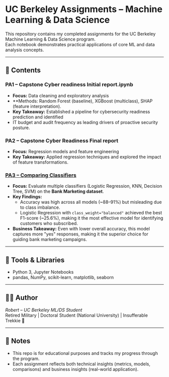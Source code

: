 # UC Berkeley Assignments – Machine Learning & Data Science

This repository contains my completed assignments for the UC Berkeley Machine Learning & Data Science program.  
Each notebook demonstrates practical applications of core ML and data analysis concepts.

---

## 📂 Contents

### PA1 – Capstone Cyber readiness Initial report.ipynb
- **Focus:** Data cleaning and exploratory analysis
- **Methods: Random Forest (baseline), XGBoost (multiclass), SHAP (feature interpretation).  
- **Key Takeaway:** Established a pipeline for cybersecurity readiness prediction and identified
- IT budget and audit frequency as leading drivers of proactive security posture. 

### PA2 – Capstone Cyber Readiness Final report
- **Focus:** Regression models and feature engineering  
- **Key Takeaway:** Applied regression techniques and explored the impact of feature transformations.  

### [PA3 – Comparing Classifiers](./Practical_Application%203_Comparing_Classifiers%20(2).ipynb)

- **Focus:** Evaluate multiple classifiers (Logistic Regression, KNN, Decision Tree, SVM) on the **Bank Marketing dataset**.  
- **Key Findings:**  
  - Accuracy was high across all models (~88–91%) but misleading due to class imbalance.  
  - Logistic Regression with `class_weight="balanced"` achieved the best F1-score (~25.6%), making it the most effective model for identifying customers who subscribed.  
- **Business Takeaway:** Even with lower overall accuracy, this model captures more "yes" responses, making it the superior choice for guiding bank marketing campaigns.


---

## 🚀 Tools & Libraries
- Python 3, Jupyter Notebooks  
- pandas, NumPy, scikit-learn, matplotlib, seaborn  

---

## 🧑‍🎓 Author
*Robert – UC Berkeley ML/DS Student*  
Retired Military | Doctoral Student (National University) | Insufferable Trekkie 🖖

---

## 📌 Notes
- This repo is for educational purposes and tracks my progress through the program.  
- Each assignment reflects both technical insights (metrics, models, comparisons) and business insights (real-world application).

